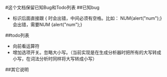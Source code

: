 ﻿#这个文档保留已知Bug和Todo列表
##已知bug
* 标识后面直接跟 { 时会出错，中间必须有空格。比如：  NUM{alert("num");}会出错，需要NUM {alert("num");}

##todo列表
* 向前看运算符
* 增加选项开关。忽略大小写。（当前实现是在生成分析器时把所有的大写转成小写，在词法分析时同样将大写转成小写）

##其它说明
